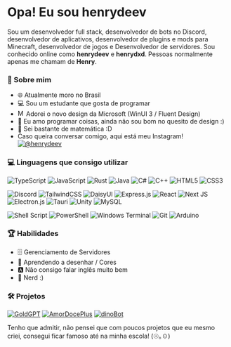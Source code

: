 # Opa! Eu sou henrydeev


Sou um desenvolvedor full stack, desenvolvedor de bots no Discord, desenvolvedor de aplicativos, desenvolvedor de plugins e mods para Minecraft, desenvolvedor de jogos e Desenvolvedor de servidores. Sou conhecido online como **henrydeev** e **henrydxd**. Pessoas
normalmente apenas me chamam de **Henry**.


### 💫 Sobre mim

- 🌐 Atualmente moro no Brasil
- 💻 Sou um estudante que gosta de programar
- <picture>
    <source media="(prefers-color-scheme: dark)" srcset="microsoft-dark.svg">
    <img alt="Microsoft Icon" src="microsoft-light.svg" width="15">
  </picture> Adorei o novo design da Microsoft (WinUI 3 / Fluent Design)
- 🎨 Eu amo programar coisas, ainda não sou bom no quesito de design :)
- 📘 Sei bastante de matemática :D
- Caso queira conversar comigo, aqui está meu Instagram!
[![@henrydeev](https://img.shields.io/badge/henrydeev-%23E4405F.svg?style=for-the-badge&logo=instagram&logoColor=white)](https://instagram.com/henrydeev_?igshid=NGVhN2U2NjQ0Yg==/)


### 💻 Linguagens que consigo utilizar

![TypeScript](https://img.shields.io/badge/typescript-%23007ACC.svg?style=for-the-badge&logo=typescript&logoColor=white)
![JavaScript](https://img.shields.io/badge/javascript-%23323330.svg?style=for-the-badge&logo=javascript&logoColor=%23F7DF1E)
![Rust](https://img.shields.io/badge/rust-%23000000.svg?style=for-the-badge&logo=rust&logoColor=white)
![Java](https://img.shields.io/badge/java-%23ED8B00.svg?style=for-the-badge&logo=openjdk&logoColor=white)
![C#](https://img.shields.io/badge/c%23-%23239120.svg?style=for-the-badge&logo=c-sharp&logoColor=white)
![C++](https://img.shields.io/badge/c++-%2300599C.svg?style=for-the-badge&logo=c%2B%2B&logoColor=white)
![HTML5](https://img.shields.io/badge/html5-%23E34F26.svg?style=for-the-badge&logo=html5&logoColor=white)
![CSS3](https://img.shields.io/badge/css3-%231572B6.svg?style=for-the-badge&logo=css3&logoColor=white)

![Discord](https://img.shields.io/badge/Discord-%235865F2.svg?style=for-the-badge&logo=discord&logoColor=white)
![TailwindCSS](https://img.shields.io/badge/tailwindcss-%2338B2AC.svg?style=for-the-badge&logo=tailwind-css&logoColor=white)
![DaisyUI](https://img.shields.io/badge/daisyui-5A0EF8?style=for-the-badge&logo=daisyui&logoColor=white)
![Express.js](https://img.shields.io/badge/express.js-%23404d59.svg?style=for-the-badge&logo=express&logoColor=%2361DAFB)
![React](https://img.shields.io/badge/react-%2320232a.svg?style=for-the-badge&logo=react&logoColor=%2361DAFB)
![Next JS](https://img.shields.io/badge/Next-black?style=for-the-badge&logo=next.js&logoColor=white)
![Electron.js](https://img.shields.io/badge/Electron-191970?style=for-the-badge&logo=Electron&logoColor=white)
![Tauri](https://img.shields.io/badge/tauri-%2324C8DB.svg?style=for-the-badge&logo=tauri&logoColor=%23FFFFFF)
![Unity](https://img.shields.io/badge/unity-%23000000.svg?style=for-the-badge&logo=unity&logoColor=white)
![MySQL](https://img.shields.io/badge/mysql-%2300f.svg?style=for-the-badge&logo=mysql&logoColor=white)

![Shell Script](https://img.shields.io/badge/shell_script-%23121011.svg?style=for-the-badge&logo=gnu-bash&logoColor=white)
![PowerShell](https://img.shields.io/badge/PowerShell-%235391FE.svg?style=for-the-badge&logo=powershell&logoColor=white)
![Windows Terminal](https://img.shields.io/badge/Windows%20Terminal-%234D4D4D.svg?style=for-the-badge&logo=windows-terminal&logoColor=white)
![Git](https://img.shields.io/badge/git-%23F05033.svg?style=for-the-badge&logo=git&logoColor=white)
![Arduino](https://img.shields.io/badge/-Arduino-00979D?style=for-the-badge&logo=Arduino&logoColor=white)

### 🏆 Habilidades

- 🗄️ Gerenciamento de Servidores
- 🎨 Aprendendo a desenhar / Cores
- 🅰 Não consigo falar inglês muito bem
- 📘 Nerd :)

### 🛠️ Projetos

[![GoldGPT](https://img.shields.io/badge/GoldGPT-ffd700?style=for-the-badge&logo=&logoColor=white)](https://www.github.com/henrydeev/GoldGPT)
[![AmorDocePlus](https://img.shields.io/badge/AmorDoce%20Plus-ff0000?style=for-the-badge&logo=&logoColor=white)](https://www.github.com/henrydeev/AmorDocePlus)
[![dinoBot](https://img.shields.io/badge/dinoBot-0096ff?style=for-the-badge&logo=&logoColor=white)](https://www.github.com/henrydeev/dinoBot)

Tenho que admitir, não pensei que com poucos projetos que eu mesmo criei, consegui ficar famoso até na minha escola! (⁠☉⁠｡⁠☉⁠)
